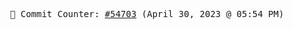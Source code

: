 <p align="center">
    <samp>
        📮 Commit Counter: <a href="https://github.com/Javascript-void0/Javascript-void0/commits/main">#54703</a> (April 30, 2023 @ 05:54 PM)
    </samp>
</p>